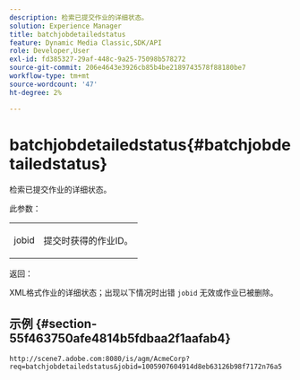 ```yaml
---
description: 检索已提交作业的详细状态。
solution: Experience Manager
title: batchjobdetailedstatus
feature: Dynamic Media Classic,SDK/API
role: Developer,User
exl-id: fd385327-29af-448c-9a25-75098b578272
source-git-commit: 206e4643e3926cb85b4be2189743578f88180be7
workflow-type: tm+mt
source-wordcount: '47'
ht-degree: 2%

---
```


# batchjobdetailedstatus{#batchjobdetailedstatus}

检索已提交作业的详细状态。

此参数：

<table id="simpletable_9C379451927C4058834640377C0BD7A0"> 
 <tr class="strow"> 
  <td class="stentry"> <p> <span class="codeph"> jobid </span> </p> </td> 
  <td class="stentry"> <p>提交时获得的作业ID。 </p> </td> 
 </tr> 
</table>

返回：

XML格式作业的详细状态；出现以下情况时出错 `jobid` 无效或作业已被删除。

## 示例 {#section-55f463750afe4814b5fdbaa2f1aafab4}

`http://scene7.adobe.com:8080/is/agm/AcmeCorp?req=batchjobdetailedstatus&jobid=1005907604914d8eb63126b98f7172n76a5`
